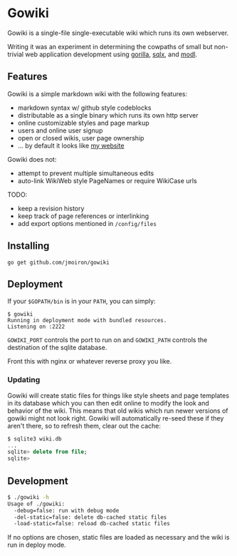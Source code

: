 # Gowiki

Gowiki is a single-file single-executable wiki which runs its own webserver.

Writing it was an experiment in determining the cowpaths of small but non-trivial web application development using
[gorilla](http://gorillatoolkit.org), [sqlx](http://github.com/jmoiron/sqlx), and
[modl](http://github.com/jmoiron/modl).

## Features

Gowiki is a simple markdown wiki with the following features:

* markdown syntax w/ github style codeblocks
* distributable as a single binary which runs its own http server
* online customizable styles and page markup
* users and online user signup
* open or closed wikis, user page ownership
* ... by default it looks like [my website](http://jmoiron.net)

Gowiki does not:

* attempt to prevent multiple simultaneous edits
* auto-link WikiWeb style PageNames or require WikiCase urls

TODO:

* keep a revision history
* keep track of page references or interlinking
* add export options mentioned in `/config/files`

## Installing

```
go get github.com/jmoiron/gowiki
```

## Deployment

If your `$GOPATH/bin` is in your `PATH`, you can simply:

```
$ gowiki
Running in deployment mode with bundled resources.
Listening on :2222
```

`GOWIKI_PORT` controls the port to run on and `GOWIKI_PATH` controls the destination of the sqlite database.

Front this with nginx or whatever reverse proxy you like.

### Updating

Gowiki will create static files for things like style sheets and page templates in its database which
you can then edit online to modify the look and behavior of the wiki.  This means that old wikis
which run newer versions of gowiki might not look right.  Gowiki will automatically re-seed these if
they aren't there, so to refresh them, clear out the cache:

```sql
$ sqlite3 wiki.db
...
sqlite> delete from file;
sqlite>
```

## Development

```sh
$ ./gowiki -h
Usage of ./gowiki:
  -debug=false: run with debug mode
  -del-static=false: delete db-cached static files
  -load-static=false: reload db-cached static files
```

If no options are chosen, static files are loaded as necessary and the wiki is run in deploy mode.

